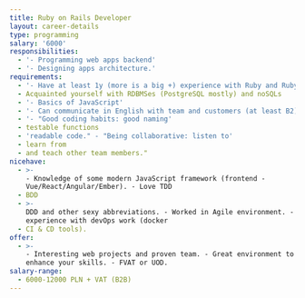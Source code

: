 ```yaml
---
title: Ruby on Rails Developer
layout: career-details
type: programming
salary: '6000'
responsibilities:
  - '- Programming web apps backend'
  - '- Designing apps architecture.'
requirements:
  - '- Have at least 1y (more is a big +) experience with Ruby and Ruby on Rails'
  - Acquainted yourself with RDBMSes (PostgreSQL mostly) and noSQLs
  - '- Basics of JavaScript'
  - '- Can communicate in English with team and customers (at least B2)'
  - '- "Good coding habits: good naming'
  - testable functions
  - 'readable code." - "Being collaborative: listen to'
  - learn from
  - and teach other team members."
nicehave:
  - >-
    - Knowledge of some modern JavaScript framework (frontend -
    Vue/React/Angular/Ember). - Love TDD
  - BDD
  - >-
    DDD and other sexy abbreviations. - Worked in Agile environment. - Some
    experience with devOps work (docker
  - CI & CD tools).
offer:
  - >-
    - Interesting web projects and proven team. - Great environment to learn and
    enhance your skills. - FVAT or UOD.
salary-range:
  - 6000-12000 PLN + VAT (B2B)
---
```



